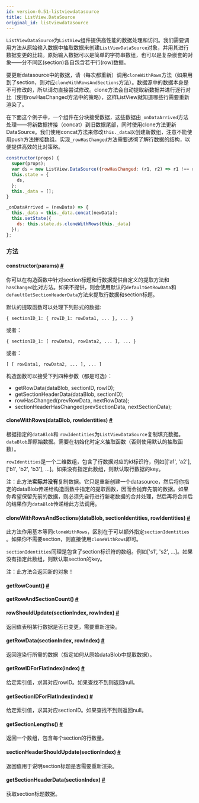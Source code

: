 ```yaml
---
id: version-0.51-listviewdatasource
title: ListView.DataSource
original_id: listviewdatasource
---
```


`ListViewDataSource`为`ListView`组件提供高性能的数据处理和访问。我们需要调用方法从原始输入数据中抽取数据来创建`ListViewDataSource`对象，并用其进行数据变更的比较。原始输入数据可以是简单的字符串数组，也可以是复杂嵌套的对象——分不同区(section)各自包含若干行(row)数据。

要更新datasource中的数据，请（每次都重新）调用`cloneWithRows`方法（如果用到了section，则对应`cloneWithRowsAndSections`方法）。数据源中的数据本身是不可修改的，所以请勿直接尝试修改。clone方法会自动提取新数据并进行逐行对比（使用rowHasChanged方法中的策略），这样ListView就知道哪些行需要重新渲染了。

在下面这个例子中，一个组件在分块接受数据，这些数据由`_onDataArrived`方法处理——将新数据拼接（concat）到旧数据尾部，同时使用clone方法更新DataSource。我们使用concat方法来修改`this._data`以创建新数组，注意不能使用push方法拼接数组。实现`_rowHasChanged`方法需要透彻了解行数据的结构，以便提供高效的比对策略。

```jsx
constructor(props) {
  super(props);
  var ds = new ListView.DataSource({rowHasChanged: (r1, r2) => r1 !== r2});
  this.state = {
    ds,
  };
  this._data = []; 
}

_onDataArrived = (newData) => {
  this._data = this._data.concat(newData);
  this.setState({
    ds: this.state.ds.cloneWithRows(this._data)
  });
};
```


### 方法
<div class="props">
    <div class="prop"><h4 class="propTitle"><a class="anchor" name="constructor"></a>constructor<span class="propType">(params)</span>
        <a class="hash-link" href="#constructor">#</a></h4>
        <div><p>你可以在构造函数中针对section标题和行数据提供自定义的提取方法和<code>hasChanged</code>比对方法。如果不提供，则会使用默认的<code>defaultGetRowData</code>和<code>defaultGetSectionHeaderData</code>方法来提取行数据和section标题。</p>
            <p>默认的提取函数可以处理下列形式的数据:</p>
			<p><code>{ sectionID_1: { rowID_1: rowData1, ... }, ... }</code></p>
			<p>或者：</p>
			<p><code>{ sectionID_1: [ rowData1, rowData2, ... ], ... }</code></p>
			<p>或者：</p>
			<p><code>[ [ rowData1, rowData2, ... ], ... ]</code></p>
            <p>构造函数可以接受下列四种参数（都是可选）：</p>
            <ul>
                <li>getRowData(dataBlob, sectionID, rowID);</li>
                <li>getSectionHeaderData(dataBlob, sectionID);</li>
                <li>rowHasChanged(prevRowData, nextRowData);</li>
                <li>sectionHeaderHasChanged(prevSectionData, nextSectionData);</li>
            </ul>
        </div>
    </div>
    <div class="prop"><h4 class="propTitle"><a class="anchor" name="clonewithrows"></a>cloneWithRows<span
            class="propType">(dataBlob, rowIdentities)</span> <a class="hash-link"
                                                                 href="#clonewithrows">#</a>
    </h4>
        <div><p>根据指定的<code>dataBlob</code>和
            <code>rowIdentities</code>为<code>ListViewDataSource</code>复制填充数据。<code>dataBlob</code>即原始数据。需要在初始化时定义抽取函数（否则使用默认的抽取函数）。</p>
            <p><code>rowIdentities</code>是一个二维数组，包含了行数据对应的id标识符，例如[['a1', 'a2'], ['b1', 'b2', 'b3'], ...]。如果没有指定此数组，则默认取行数据的key。</p>
            <p>注：此方法<strong>实际并没有</strong>复制数据。它只是重新创建一个datasource，然后将你指定的dataBlob传递给构造函数中指定的提取函数，因而会抛弃先前的数据。如果你希望保留先前的数据，则必须先自行进行新老数据的合并处理，然后再将合并后的结果作为<code>dataBlob</code>传递给此方法调用。</p></div>
    </div>
    <div class="prop"><h4 class="propTitle"><a class="anchor" name="clonewithrowsandsections"></a>cloneWithRowsAndSections<span
            class="propType">(dataBlob, sectionIdentities, rowIdentities)</span> <a class="hash-link"
                                                                                    href="#clonewithrowsandsections">#</a>
    </h4>
        <div><p>此方法作用基本等同<code>cloneWithRows</code>，区别在于可以额外指定<code>sectionIdentities</code> 。如果你不需要section，则直接使用<code>cloneWithRows</code>即可。</p>
            <p><code>sectionIdentities</code>同理是包含了section标识符的数组。例如['s1', 's2', ...]。如果没有指定此数组，则默认取section的key。</p>
            <p>注：此方法会返回新的对象！</p></div>
    </div>
    <div class="prop"><h4 class="propTitle"><a class="anchor" name="getrowcount"></a>getRowCount<span class="propType">()</span>
        <a class="hash-link" href="#getrowcount">#</a></h4></div>
    <div class="prop"><h4 class="propTitle"><a class="anchor"
                                               name="getrowandsectioncount"></a>getRowAndSectionCount<span
            class="propType">()</span> <a class="hash-link"
                                          href="#getrowandsectioncount">#</a></h4></div>
    <div class="prop"><h4 class="propTitle"><a class="anchor" name="rowshouldupdate"></a>rowShouldUpdate<span
            class="propType">(sectionIndex, rowIndex)</span> <a class="hash-link"
                                                                href="#rowshouldupdate">#</a>
    </h4>
        <div><p>返回值表明某行数据是否已变更，需要重新渲染。</p></div>
    </div>
    <div class="prop"><h4 class="propTitle"><a class="anchor" name="getrowdata"></a>getRowData<span class="propType">(sectionIndex, rowIndex)</span>
        <a class="hash-link" href="#getrowdata">#</a></h4>
        <div><p>返回渲染行所需的数据（指定如何从原始dataBlob中提取数据）。</p></div>
    </div>
    <div class="prop"><h4 class="propTitle"><a class="anchor" name="getrowidforflatindex"></a>getRowIDForFlatIndex<span
            class="propType">(index)</span> <a class="hash-link"
                                               href="#getrowidforflatindex">#</a></h4>
        <div><p>给定索引值，求其对应rowID。如果查找不到则返回null。</p></div>
    </div>
    <div class="prop"><h4 class="propTitle"><a class="anchor" name="getsectionidforflatindex"></a>getSectionIDForFlatIndex<span
            class="propType">(index)</span> <a class="hash-link"
                                               href="#getsectionidforflatindex">#</a></h4>
        <div><p>给定索引值，求其对应sectionID。如果查找不到则返回null。</div>
    </div>
    <div class="prop"><h4 class="propTitle"><a class="anchor" name="getsectionlengths"></a>getSectionLengths<span
            class="propType">()</span> <a class="hash-link" href="#getsectionlengths">#</a>
    </h4>
        <div><p>返回一个数组，包含每个section的行数量。</p></div>
    </div>
    <div class="prop"><h4 class="propTitle"><a class="anchor" name="sectionheadershouldupdate"></a>sectionHeaderShouldUpdate<span
            class="propType">(sectionIndex)</span> <a class="hash-link"
                                                      href="#sectionheadershouldupdate">#</a>
    </h4>
        <div><p>返回值用于说明section标题是否需要重新渲染。</p></div>
    </div>
    <div class="prop"><h4 class="propTitle"><a class="anchor" name="getsectionheaderdata"></a>getSectionHeaderData<span
            class="propType">(sectionIndex)</span> <a class="hash-link"
                                                      href="#getsectionheaderdata">#</a>
    </h4>
        <div><p>获取section标题数据。</p></div>
    </div>
</div>
